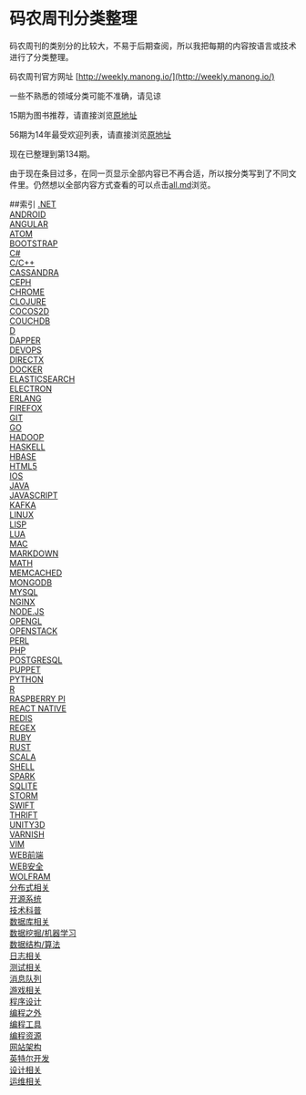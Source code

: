 码农周刊分类整理
======
码农周刊的类别分的比较大，不易于后期查阅，所以我把每期的内容按语言或技术进行了分类整理。

码农周刊官方网址 [http://weekly.manong.io/](http://weekly.manong.io/)

一些不熟悉的领域分类可能不准确，请见谅

15期为图书推荐，请直接浏览[原地址](http://weekly.manong.io/issues/15)

56期为14年最受欢迎列表，请直接浏览[原地址](http://weekly.manong.io/issues/56)

现在已整理到第134期。

由于现在条目过多，在同一页显示全部内容已不再合适，所以按分类写到了不同文件里。仍然想以全部内容方式查看的可以点击[all.md](category/all.md)浏览。

##索引
[.NET](category/NET.md)  
[ANDROID](category/ANDROID.md)  
[ANGULAR](category/ANGULAR.md)  
[ATOM](category/ATOM.md)  
[BOOTSTRAP](category/BOOTSTRAP.md)  
[C#](category/C#.md)  
[C/C++](category/C_C++.md)  
[CASSANDRA](category/CASSANDRA.md)  
[CEPH](category/CEPH.md)  
[CHROME](category/CHROME.md)  
[CLOJURE](category/CLOJURE.md)  
[COCOS2D](category/COCOS2D.md)  
[COUCHDB](category/COUCHDB.md)  
[D](category/D.md)  
[DAPPER](category/DAPPER.md)  
[DEVOPS](category/DEVOPS.md)  
[DIRECTX](category/DIRECTX.md)  
[DOCKER](category/DOCKER.md)  
[ELASTICSEARCH](category/ELASTICSEARCH.md)  
[ELECTRON](category/ELECTRON.md)  
[ERLANG](category/ERLANG.md)  
[FIREFOX](category/FIREFOX.md)  
[GIT](category/GIT.md)  
[GO](category/GO.md)  
[HADOOP](category/HADOOP.md)  
[HASKELL](category/HASKELL.md)  
[HBASE](category/HBASE.md)  
[HTML5](category/HTML5.md)  
[IOS](category/IOS.md)  
[JAVA](category/JAVA.md)  
[JAVASCRIPT](category/JAVASCRIPT.md)  
[KAFKA](category/KAFKA.md)  
[LINUX](category/LINUX.md)  
[LISP](category/LISP.md)  
[LUA](category/LUA.md)  
[MAC](category/MAC.md)  
[MARKDOWN](category/MARKDOWN.md)  
[MATH](category/MATH.md)  
[MEMCACHED](category/MEMCACHED.md)  
[MONGODB](category/MONGODB.md)  
[MYSQL](category/MYSQL.md)  
[NGINX](category/NGINX.md)  
[NODE.JS](category/NODEJS.md)  
[OPENGL](category/OPENGL.md)  
[OPENSTACK](category/OPENSTACK.md)  
[PERL](category/PERL.md)  
[PHP](category/PHP.md)  
[POSTGRESQL](category/POSTGRESQL.md)  
[PUPPET](category/PUPPET.md)  
[PYTHON](category/PYTHON.md)  
[R](category/R.md)  
[RASPBERRY PI](category/RASPBERRY_PI.md)  
[REACT NATIVE](category/REACT_NATIVE.md)  
[REDIS](category/REDIS.md)  
[REGEX](category/REGEX.md)  
[RUBY](category/RUBY.md)  
[RUST](category/RUST.md)  
[SCALA](category/SCALA.md)  
[SHELL](category/SHELL.md)  
[SPARK](category/SPARK.md)  
[SQLITE](category/SQLITE.md)  
[STORM](category/STORM.md)  
[SWIFT](category/SWIFT.md)  
[THRIFT](category/THRIFT.md)  
[UNITY3D](category/UNITY3D.md)  
[VARNISH](category/VARNISH.md)  
[VIM](category/VIM.md)  
[WEB前端](category/WEB前端.md)  
[WEB安全](category/WEB安全.md)  
[WOLFRAM](category/WOLFRAM.md)  
[分布式相关](category/分布式相关.md)  
[开源系统](category/开源系统.md)  
[技术科普](category/技术科普.md)  
[数据库相关](category/数据库相关.md)  
[数据挖掘/机器学习](category/数据挖掘_机器学习.md)  
[数据结构/算法](category/数据结构_算法.md)  
[日志相关](category/日志相关.md)  
[测试相关](category/测试相关.md)  
[消息队列](category/消息队列.md)  
[游戏相关](category/游戏相关.md)  
[程序设计](category/程序设计.md)  
[编程之外](category/编程之外.md)  
[编程工具](category/编程工具.md)  
[编程资源](category/编程资源.md)  
[网站架构](category/网站架构.md)  
[英特尔开发](category/英特尔开发.md)  
[设计相关](category/设计相关.md)  
[运维相关](category/运维相关.md)  
